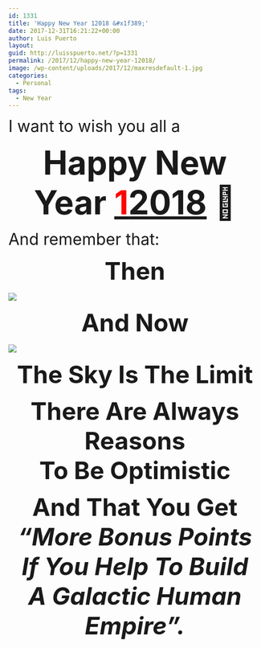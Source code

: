 ```yaml
---
id: 1331
title: 'Happy New Year 12018 &#x1f389;'
date: 2017-12-31T16:21:22+00:00
author: Luis Puerto
layout: 
guid: http://luisspuerto.net/?p=1331
permalink: /2017/12/happy-new-year-12018/
image: /wp-content/uploads/2017/12/maxresdefault-1.jpg
categories:
  - Personal
tags:
  - New Year
---
```

<p style="text-align: left;">
  <span style="font-size: 24pt;">I want to wish you all a </span>
</p>

<p style="text-align: center;">
  <span style="font-size: 24pt;"><span style="font-size: 49pt;"><strong>Happy New Year <a href="https://www.youtube.com/watch?v=czgOWmtGVGs"><span style="color: #ff0000;">1</span>2018</a> &#x1f389;</strong></span></span>
</p>

<span style="font-size: 24pt;">And remember that: </span>

<p style="text-align: center;">
  <strong><span style="font-size: 36pt;">Then</span></strong>
</p>

<img class="aligncenter" src="https://i.imgur.com/1oC6rwX.gif" />

<p style="text-align: center;">
  <span style="font-size: 36pt;"><strong>And Now</strong></span>
</p>

<img class="aligncenter" src="https://tctechcrunch2011.files.wordpress.com/2017/05/launch-nrol-76.gif" />

<p style="text-align: center;">
  <strong><span style="font-size: 36pt;">The Sky Is The Limit</span></strong>
</p>

<div class="jetpack-video-wrapper">
  <span class="embed-youtube" style="text-align:center; display: block;"></span>
</div>

<p style="text-align: center;">
  <strong><span style="font-size: 36pt;">There Are Always Reasons<br /> To Be Optimistic</span></strong>
</p>

<div class="jetpack-video-wrapper">
  <span class="embed-youtube" style="text-align:center; display: block;"></span>
</div>

<p style="text-align: center;">
  <span style="font-size: 36pt;"><strong>And That You Get<em><br /> &#8220;More Bonus Points If You Help To Build A Galactic Human Empire&#8221;.</em></strong></span>
</p>